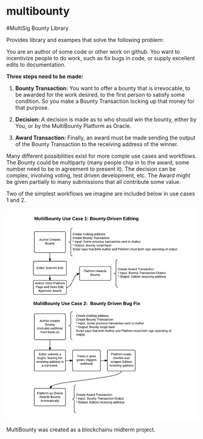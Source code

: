 # multibounty
#MultiSig Bounty Library

Provides library and exampes that solve the following problem:

You are an author of some code or other work on github.  You want to incentivize people to do work, such as fix bugs in code, or supply excellent edits to documentation.

**Three steps need to be made:**

1) **Bounty Transaction:** You want to offer a bounty that is irrevocable, to be awarded for the work desired, to the first person to satisfy some condition.  So you make a Bounty Transaction locking up that money for that purpose.  

2) **Decision:** A decision is made as to who should win the bounty, either by You, or by the MultiBounty Platform as Oracle.  

3) **Award Transaction:** Finally, an award must be made sending the output of the Bounty Transaction to the receiving address of the winner.

Many different possibilities exist for more comple use cases and workflows.  The Bounty could be multiparty (many people chip in to the award, some number need to be in agreement to present it).  The decision can be complex, involving voting, test driven development, etc.  The Award might be given partially to many submissions that all contribute some value.

Two of the simplest workflows we imagine are included below in use cases 1 and 2.

![Simple Use Cases](./images/MultiBounty_Simple_UseCases.png)

MultiBounty was created as a blockchainu midterm project.


